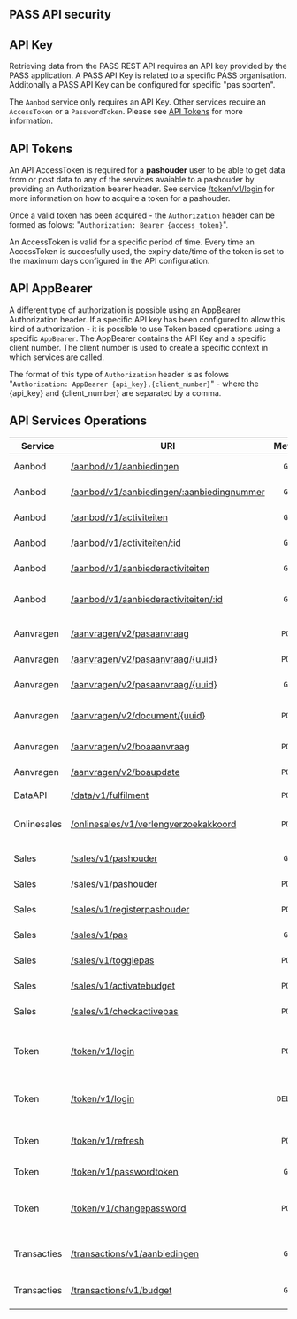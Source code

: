 ## **PASS API security**

## API Key

Retrieving data from the PASS REST API requires an API key provided by the PASS application. A PASS API Key is related to a specific PASS organisation. Additonally a PASS API Key can be configured for specific "pas soorten".

The `Aanbod` service only requires an API Key. Other services require an `AccessToken` or a `PasswordToken`. Please see [API Tokens](#api-tokens) for more information.

## API Tokens

An API AccessToken is required for a **pashouder** user to be able to get data from or post data to any of the services avaiable to a pashouder by providing an Authorization bearer header. See service [/token/v1/login](#retrieve-token) for more information on how to acquire a token for a pashouder.

Once a valid token has been acquired - the `Authorization` header can be formed as folows: "`Authorization: Bearer {access_token}`".

An AccessToken is valid for a specific period of time. Every time an AccessToken is succesfully used, the expiry date/time of the token is set to the maximum days configured in the API configuration.

## API AppBearer

A different type of authorization is possible using an AppBearer Authorization header. If a specific API key has been configured to allow this kind of authorization - it is possible to use Token based operations using a specific `AppBearer`. The AppBearer contains the API Key and a specific client number. The client number is used to create a specific context in which services are called.

The format of this type of `Authorization` header is as folows "`Authorization: AppBearer {api_key},{client_number}`" - where the {api_key} and {client_number} are separated by a comma.

## API Services Operations

| Service     | URI                                                                                  |  Method  | Description                                                     |
| ----------- | ------------------------------------------------------------------------------------ | :------: | --------------------------------------------------------------- |
| Aanbod      | [/aanbod/v1/aanbiedingen](aanbiedingen.md#retrieve-aanbiedingen)                     |  `GET`   | retrieve a list of aanbiedingen                                 |
| Aanbod      | [/aanbod/v1/aanbiedingen/:aanbiedingnummer](aanbiedingen.md#retrieve-aanbieding)     |  `GET`   | retrieve a single aanbieding by id                              |
| Aanbod      | [/aanbod/v1/activiteiten](activiteiten.md#retrieve-activiteiten)                     |  `GET`   | retrieve a list of activiteiten                                 |
| Aanbod      | [/aanbod/v1/activiteiten/:id](activiteiten.md#retrieve-activiteit)                   |  `GET`   | retrieve a single activiteit by id                              |
| Aanbod      | [/aanbod/v1/aanbiederactiviteiten](activiteiten.md#retrieve-aanbiederactiviteiten)   |  `GET`   | retrieve a list of aanbiederactiviteiten                        |
| Aanbod      | [/aanbod/v1/aanbiederactiviteiten/:id](activiteiten.md#retrieve-aanbiederactiviteit) |  `GET`   | retrieve a single aanbiederactiviteit by id                     |
|             |                                                                                      |          |                                                                 |
| Aanvragen   | [/aanvragen/v2/pasaanvraag](aanvragen.md#initiate-pasaanvraag)                       |  `POST`  | initiate a new pasaanvraag                                      |
| Aanvragen   | [/aanvragen/v2/pasaanvraag/{uuid}](aanvragen.md#update-pasaanvraag)                  |  `POST`  | update an existing pasaanvraag                                  |
| Aanvragen   | [/aanvragen/v2/pasaanvraag/{uuid}](aanvragen.md#retrieve-pasaanvraag)                |  `GET`   | retrieve a pasaanvraag                                          |
| Aanvragen   | [/aanvragen/v2/document/{uuid}](aanvragen.md#upload-document)                        |  `POST`  | upload binary content for document                              |
| Aanvragen   | [/aanvragen/v2/boaaanvraag](boaaanvragen.md#initiate-boaaanvraag)                    |  `POST`  | initiate a new boa aanvraag                                     |
| Aanvragen   | [/aanvragen/v2/boaupdate](boaaanvragen.md#update-boaaanvraag)                        |  `POST`  | webhook updat for boaaanvraag                                   |
|             |                                                                                      |          |                                                                 |
| DataAPI     | [/data/v1/fulfilment](dataapi.md#add-fulfilment-data)                                |  `POST`  | add fulfilment data                                             |
|             |                                                                                      |          |                                                                 |
| Onlinesales | [/onlinesales/v1/verlengverzoekakkoord](#accordeer-verlengverzoek)                   |  `POST`  | approve and process extension request                           |
|             |                                                                                      |          |                                                                 |
| Sales       | [/sales/v1/pashouder](sales.md#retrieve-pashouder)                                   |  `GET`   | retrieve a single pashouder by token                            |
| Sales       | [/sales/v1/pashouder](sales.md#update-pashouder)                                     |  `POST`  | update pashouder by token                                       |
| Sales       | [/sales/v1/registerpashouder](sales.md#register-pashouder)                           |  `POST`  | register pashouder to account                                   |
| Sales       | [/sales/v1/pas](sales.md#retrieve-pas)                                               |  `GET`   | retrieve pas details by pasnummer                               |
| Sales       | [/sales/v1/togglepas](sales.md#toggle-pas)                                           |  `POST`  | toggle pas status (block/unblock)                               |
| Sales       | [/sales/v1/activatebudget](sales.md#activate-budget)                                 |  `POST`  | activate budgets on pas                                         |
| Sales       | [/sales/v1/checkactivepas](sales.md#check-active-pas)                                |  `POST`  | check for active and valid pa                                   |
|             |                                                                                      |          |                                                                 |
| Token       | [/token/v1/login](token.md#login)                                                    |  `POST`  | login using Basic authentication and return an AccessToken      |
| Token       | [/token/v1/login](token.md#logout)                                                   | `DELETE` | logout using Bearer authentication and expiring the AccessToken |
| Token       | [/token/v1/refresh](token.md#refresh)                                                |  `POST`  | refresh the given AccessToken expiry date                       |
| Token       | [/token/v1/passwordtoken](token.md#passwordtoken)                                    |  `GET`   | retrieve a password token by login_name                         |
| Token       | [/token/v1/changepassword](token.md#passwordtoken)                                   |  `POST`  | change password for pashouder related to provided PasswordToken |
|             |                                                                                      |          |                                                                 |
| Transacties | [/transactions/v1/aanbiedingen](transactions.md#retrieve-aanbieding-transactions)    |  `GET`   | retrieve transactions for aanbiedingen for pashouder            |
| Transacties | [/transactions/v1/budget](transactions.md#retrieve-budget-transactions)              |  `GET`   | retrieve transactions for budgetten for pashouder               |

